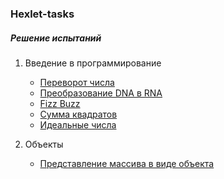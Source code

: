 ### Hexlet-tasks

##### Решение испытаний

1. Введение в программирование
    - [Переворот числа](introduction/reverse-number.js)
    - [Преобразование DNA в RNA](introduction/dnaToRna.js)
    - [Fizz Buzz](introduction/fizzBuzz.js)
    - [Сумма квадратов](introduction/sumSquareDifference.js)
    - [Идеальные числа](introduction/isPerfect.js)

2. Объекты
    - [Представление массива в виде объекта](objects/fromPairs.js)